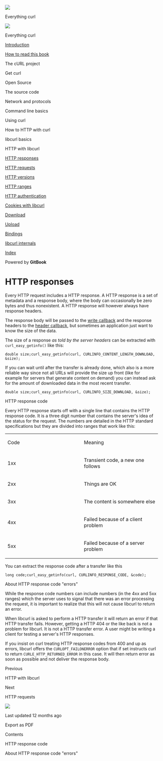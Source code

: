 <a href="../index.html" class="link-a079aa82--primary-53a25e66--logoLink-10d08504"></a>

<img src="https://gblobscdn.gitbook.com/orgs%2F-LxuH0qSm4xO9nWfEBlB%2Favatar.png?alt=media" class="image-67b14f24--avatar-1c1d03ec" />

<span class="text-4505230f--UIH400-4e41e82a--textContentFamily-49a318e1--spaceNameText-677c2969">Everything curl</span>

<a href="../index.html" class="link-a079aa82--primary-53a25e66--logoLink-10d08504"></a>

<img src="https://gblobscdn.gitbook.com/orgs%2F-LxuH0qSm4xO9nWfEBlB%2Favatar.png?alt=media" class="image-67b14f24--avatar-1c1d03ec" />

<span class="text-4505230f--UIH400-4e41e82a--textContentFamily-49a318e1--spaceNameText-677c2969">Everything curl</span>

<a href="../index.html" class="navButton-94f2579c--navButtonClickable-161b88ca"><span class="text-4505230f--UIH300-2063425d--textContentFamily-49a318e1--navButtonLabel-14a4968f">Introduction</span></a>

<a href="../how-to-read.html" class="navButton-94f2579c--navButtonClickable-161b88ca"><span class="text-4505230f--UIH300-2063425d--textContentFamily-49a318e1--navButtonLabel-14a4968f">How to read this book</span></a>

<span class="text-4505230f--UIH300-2063425d--textContentFamily-49a318e1--navButtonLabel-14a4968f">The cURL project</span>

<span class="text-4505230f--UIH300-2063425d--textContentFamily-49a318e1--navButtonLabel-14a4968f">Get curl</span>

<span class="text-4505230f--UIH300-2063425d--textContentFamily-49a318e1--navButtonLabel-14a4968f">Open Source</span>

<span class="text-4505230f--UIH300-2063425d--textContentFamily-49a318e1--navButtonLabel-14a4968f">The source code</span>

<span class="text-4505230f--UIH300-2063425d--textContentFamily-49a318e1--navButtonLabel-14a4968f">Network and protocols</span>

<span class="text-4505230f--UIH300-2063425d--textContentFamily-49a318e1--navButtonLabel-14a4968f">Command line basics</span>

<span class="text-4505230f--UIH300-2063425d--textContentFamily-49a318e1--navButtonLabel-14a4968f">Using curl</span>

<span class="text-4505230f--UIH300-2063425d--textContentFamily-49a318e1--navButtonLabel-14a4968f">How to HTTP with curl</span>

<span class="text-4505230f--UIH300-2063425d--textContentFamily-49a318e1--navButtonLabel-14a4968f">libcurl basics</span>

<span class="text-4505230f--UIH300-2063425d--textContentFamily-49a318e1--navButtonLabel-14a4968f">HTTP with libcurl</span>

<a href="responses.html" class="navButton-94f2579c--pageItemWithChildrenNested-2c5d8183--navButtonClickable-161b88ca--navButtonOpened-6a88552e"><span class="text-4505230f--UIH300-2063425d--textContentFamily-49a318e1--navButtonLabel-14a4968f">HTTP responses</span></a>

<a href="requests.html" class="navButton-94f2579c--pageItemWithChildrenNested-2c5d8183--navButtonClickable-161b88ca"><span class="text-4505230f--UIH300-2063425d--textContentFamily-49a318e1--navButtonLabel-14a4968f">HTTP requests</span></a>

<a href="versions.html" class="navButton-94f2579c--pageItemWithChildrenNested-2c5d8183--navButtonClickable-161b88ca"><span class="text-4505230f--UIH300-2063425d--textContentFamily-49a318e1--navButtonLabel-14a4968f">HTTP versions</span></a>

<a href="ranges.html" class="navButton-94f2579c--pageItemWithChildrenNested-2c5d8183--navButtonClickable-161b88ca"><span class="text-4505230f--UIH300-2063425d--textContentFamily-49a318e1--navButtonLabel-14a4968f">HTTP ranges</span></a>

<a href="auth.html" class="navButton-94f2579c--pageItemWithChildrenNested-2c5d8183--navButtonClickable-161b88ca"><span class="text-4505230f--UIH300-2063425d--textContentFamily-49a318e1--navButtonLabel-14a4968f">HTTP authentication</span></a>

<a href="cookies.html" class="navButton-94f2579c--pageItemWithChildrenNested-2c5d8183--navButtonClickable-161b88ca"><span class="text-4505230f--UIH300-2063425d--textContentFamily-49a318e1--navButtonLabel-14a4968f">Cookies with libcurl</span></a>

<a href="download.html" class="navButton-94f2579c--pageItemWithChildrenNested-2c5d8183--navButtonClickable-161b88ca"><span class="text-4505230f--UIH300-2063425d--textContentFamily-49a318e1--navButtonLabel-14a4968f">Download</span></a>

<a href="upload.html" class="navButton-94f2579c--pageItemWithChildrenNested-2c5d8183--navButtonClickable-161b88ca"><span class="text-4505230f--UIH300-2063425d--textContentFamily-49a318e1--navButtonLabel-14a4968f">Upload</span></a>

<a href="../bindings.html" class="navButton-94f2579c--navButtonClickable-161b88ca"><span class="text-4505230f--UIH300-2063425d--textContentFamily-49a318e1--navButtonLabel-14a4968f">Bindings</span></a>

<a href="../internals.html" class="navButton-94f2579c--navButtonClickable-161b88ca"><span class="text-4505230f--UIH300-2063425d--textContentFamily-49a318e1--navButtonLabel-14a4968f">libcurl internals</span></a>

<a href="../bookindex.html" class="navButton-94f2579c--navButtonClickable-161b88ca"><span class="text-4505230f--UIH300-2063425d--textContentFamily-49a318e1--navButtonLabel-14a4968f">Index</span></a>

<a href="https://www.gitbook.com/?utm_source=content&amp;utm_medium=trademark&amp;utm_campaign=curl-1" class="reset-3c756112--trademark-a8da4b94"></a>

<span class="text-4505230f--TextH200-a3425406--textUIFamily-5ebd8e40">Powered by **GitBook**</span>

<span class="text-4505230f--DisplayH900-bfb998fa--textContentFamily-49a318e1">HTTP responses</span>
===================================================================================================

<span class="text-4505230f--UIH300-2063425d--textUIFamily-5ebd8e40--text-8ee2c8b2"></span>

<span class="text-4505230f--UIH300-2063425d--textUIFamily-5ebd8e40--text-8ee2c8b2"></span>

<span class="text-4505230f--TextH400-3033861f--textContentFamily-49a318e1"><span data-key="a6a3f7c148af426ebd8617e73c472f76"><span data-offset-key="a6a3f7c148af426ebd8617e73c472f76:0">Every HTTP request includes a HTTP response. A HTTP response is a set of metadata and a response body, where the body can occasionally be zero bytes and thus nonexistent. A HTTP response will however always have response headers.</span></span></span>

<span class="text-4505230f--TextH400-3033861f--textContentFamily-49a318e1"><span data-key="56f9fecbcf9a49c7902f274c277290d9"><span data-offset-key="56f9fecbcf9a49c7902f274c277290d9:0">The response body will be passed to the </span></span><a href="../libcurl/callbacks/write.html" class="link-a079aa82--primary-53a25e66--link-faf6c434"><span data-key="2689f3d8f1274835abf7627e691fba10"><span data-offset-key="2689f3d8f1274835abf7627e691fba10:0">write callback</span></span></a><span data-key="2f6bf47de30343c7a866e4d265b7a749"><span data-offset-key="2f6bf47de30343c7a866e4d265b7a749:0"> and the response headers to the </span></span><a href="../libcurl/callbacks/header.html" class="link-a079aa82--primary-53a25e66--link-faf6c434"><span data-key="5025ff886612473dafa337b74a878918"><span data-offset-key="5025ff886612473dafa337b74a878918:0">header callback</span></span></a><span data-key="8ecadaabbfd04c108177731d0dd4e6bc"><span data-offset-key="8ecadaabbfd04c108177731d0dd4e6bc:0">, but sometimes an application just want to know the size of the data.</span></span></span>

<span class="text-4505230f--TextH400-3033861f--textContentFamily-49a318e1"><span data-key="7bb7fe21fdfd4277bc98e0c620feedf5"><span data-offset-key="7bb7fe21fdfd4277bc98e0c620feedf5:0">The size of a response </span><span data-offset-key="7bb7fe21fdfd4277bc98e0c620feedf5:1">*as told by the server headers*</span><span data-offset-key="7bb7fe21fdfd4277bc98e0c620feedf5:2"> can be extracted with </span><span data-offset-key="7bb7fe21fdfd4277bc98e0c620feedf5:3">`curl_easy_getinfo()`</span><span data-offset-key="7bb7fe21fdfd4277bc98e0c620feedf5:4"> like this:</span></span></span>

    double size;curl_easy_getinfo(curl, CURLINFO_CONTENT_LENGTH_DOWNLOAD, &size);

<span class="text-4505230f--TextH400-3033861f--textContentFamily-49a318e1"><span data-key="93beb1c59e5c45f79f030bd54db7232b"><span data-offset-key="93beb1c59e5c45f79f030bd54db7232b:0">If you can wait until after the transfer is already done, which also is a more reliable way since not all URLs will provide the size up front (like for example for servers that generate content on demand) you can instead ask for the amount of downloaded data in the most recent transfer.</span></span></span>

    double size;curl_easy_getinfo(curl, CURLINFO_SIZE_DOWNLOAD, &size);

<span class="text-4505230f--HeadingH700-04e1a2a3--textContentFamily-49a318e1"><span data-key="d28140fbd98e4e5881a6e500382a1865"><span data-offset-key="d28140fbd98e4e5881a6e500382a1865:0">HTTP response code</span></span></span>

<span class="text-4505230f--TextH400-3033861f--textContentFamily-49a318e1"><span data-key="4805e1f92e214979bfd37a82959b324f"><span data-offset-key="4805e1f92e214979bfd37a82959b324f:0">Every HTTP response starts off with a single line that contains the HTTP response code. It is a three digit number that contains the server's idea of the status for the request. The numbers are detailed in the HTTP standard specifications but they are divided into ranges that work like this:</span></span></span>

<table><colgroup><col style="width: 50%" /><col style="width: 50%" /></colgroup><tbody><tr class="odd"><td style="text-align: left;"><p><span class="text-4505230f--UIH400-4e41e82a--textContentFamily-49a318e1"><span data-key="0a9cb95ae64046808969aa90e291d38e"><span data-offset-key="0a9cb95ae64046808969aa90e291d38e:0">Code</span></span></span></p></td><td style="text-align: left;"><p><span class="text-4505230f--UIH400-4e41e82a--textContentFamily-49a318e1"><span data-key="305d4e1c4e0a4381bafc2a0e24567209"><span data-offset-key="305d4e1c4e0a4381bafc2a0e24567209:0">Meaning</span></span></span></p></td></tr><tr class="even"><td style="text-align: left;"><p><span class="text-4505230f--TextH400-3033861f--textContentFamily-49a318e1"><span data-key="b8995889f5414055b7aec94dfe4636ce"><span data-offset-key="b8995889f5414055b7aec94dfe4636ce:0">1xx</span></span></span></p></td><td style="text-align: left;"><p><span class="text-4505230f--TextH400-3033861f--textContentFamily-49a318e1"><span data-key="7a2551a3bed647ffa61ea90998d8301d"><span data-offset-key="7a2551a3bed647ffa61ea90998d8301d:0">Transient code, a new one follows</span></span></span></p></td></tr><tr class="odd"><td style="text-align: left;"><p><span class="text-4505230f--TextH400-3033861f--textContentFamily-49a318e1"><span data-key="6ac514f0c45b4f96b14bf84857c23b38"><span data-offset-key="6ac514f0c45b4f96b14bf84857c23b38:0">2xx</span></span></span></p></td><td style="text-align: left;"><p><span class="text-4505230f--TextH400-3033861f--textContentFamily-49a318e1"><span data-key="e9a547ef53da41b397e0e18f9a6fdab4"><span data-offset-key="e9a547ef53da41b397e0e18f9a6fdab4:0">Things are OK</span></span></span></p></td></tr><tr class="even"><td style="text-align: left;"><p><span class="text-4505230f--TextH400-3033861f--textContentFamily-49a318e1"><span data-key="8b584b9c0185407c85337b64d76e4135"><span data-offset-key="8b584b9c0185407c85337b64d76e4135:0">3xx</span></span></span></p></td><td style="text-align: left;"><p><span class="text-4505230f--TextH400-3033861f--textContentFamily-49a318e1"><span data-key="fa2df1a907294e25bf994d0b8d53e5e5"><span data-offset-key="fa2df1a907294e25bf994d0b8d53e5e5:0">The content is somewhere else</span></span></span></p></td></tr><tr class="odd"><td style="text-align: left;"><p><span class="text-4505230f--TextH400-3033861f--textContentFamily-49a318e1"><span data-key="3405535392b9454a98133c29024c1227"><span data-offset-key="3405535392b9454a98133c29024c1227:0">4xx</span></span></span></p></td><td style="text-align: left;"><p><span class="text-4505230f--TextH400-3033861f--textContentFamily-49a318e1"><span data-key="2d6fd56389414fe983de8ba6629aa8cf"><span data-offset-key="2d6fd56389414fe983de8ba6629aa8cf:0">Failed because of a client problem</span></span></span></p></td></tr><tr class="even"><td style="text-align: left;"><p><span class="text-4505230f--TextH400-3033861f--textContentFamily-49a318e1"><span data-key="f257c1cce2174d9185dfc2864a10a658"><span data-offset-key="f257c1cce2174d9185dfc2864a10a658:0">5xx</span></span></span></p></td><td style="text-align: left;"><p><span class="text-4505230f--TextH400-3033861f--textContentFamily-49a318e1"><span data-key="906519d366e842718ff6b139cebfaf3b"><span data-offset-key="906519d366e842718ff6b139cebfaf3b:0">Failed because of a server problem</span></span></span></p></td></tr></tbody></table>

<span class="text-4505230f--TextH400-3033861f--textContentFamily-49a318e1"><span data-key="f2359815671f49fcab73068987ce01ac"><span data-offset-key="f2359815671f49fcab73068987ce01ac:0">You can extract the response code after a transfer like this</span></span></span>

    long code;curl_easy_getinfo(curl, CURLINFO_RESPONSE_CODE, &code);

<span class="text-4505230f--HeadingH700-04e1a2a3--textContentFamily-49a318e1"><span data-key="6703898ada3340f3a7df2efd39d447dd"><span data-offset-key="6703898ada3340f3a7df2efd39d447dd:0">About HTTP response code "errors"</span></span></span>

<span class="text-4505230f--TextH400-3033861f--textContentFamily-49a318e1"><span data-key="48a7120d58694f8da8d1188889532936"><span data-offset-key="48a7120d58694f8da8d1188889532936:0">While the response code numbers can include numbers (in the 4xx and 5xx ranges) which the server uses to signal that there was an error processing the request, it is important to realize that this will not cause libcurl to return an error.</span></span></span>

<span class="text-4505230f--TextH400-3033861f--textContentFamily-49a318e1"><span data-key="32f02cea10424fd98dfb0c6d8b4320c7"><span data-offset-key="32f02cea10424fd98dfb0c6d8b4320c7:0">When libcurl is asked to perform a HTTP transfer it will return an error if that HTTP transfer fails. However, getting a HTTP 404 or the like back is not a problem for libcurl. It is not a HTTP transfer error. A user might be writing a client for testing a server's HTTP responses.</span></span></span>

<span class="text-4505230f--TextH400-3033861f--textContentFamily-49a318e1"><span data-key="b3834928f8014040b16640320f927b31"><span data-offset-key="b3834928f8014040b16640320f927b31:0">If you insist on curl treating HTTP response codes from 400 and up as errors, libcurl offers the </span><span data-offset-key="b3834928f8014040b16640320f927b31:1">`CURLOPT_FAILONERROR`</span><span data-offset-key="b3834928f8014040b16640320f927b31:2"> option that if set instructs curl to return </span><span data-offset-key="b3834928f8014040b16640320f927b31:3">`CURLE_HTTP_RETURNED_ERROR`</span><span data-offset-key="b3834928f8014040b16640320f927b31:4"> in this case. It will then return error as soon as possible and not deliver the response body.</span></span></span>

<a href="../libcurl-http.html" class="reset-3c756112--card-6570f064--whiteCard-fff091a4--cardPrevious-56a5e674"></a>

<span class="text-4505230f--TextH200-a3425406--textContentFamily-49a318e1">Previous</span>

<span class="text-4505230f--UIH400-4e41e82a--textContentFamily-49a318e1">HTTP with libcurl</span>

<a href="requests.html" class="reset-3c756112--card-6570f064--whiteCard-fff091a4--cardNext-19241c42"></a>

<span class="text-4505230f--TextH200-a3425406--textContentFamily-49a318e1">Next</span>

<span class="text-4505230f--UIH400-4e41e82a--textContentFamily-49a318e1">HTTP requests</span>

<img src="https://avatars.githubusercontent.com/u/66654881?v=4" class="image-67b14f24--avatar-1c1d03ec" />

<span class="text-4505230f--TextH200-a3425406--textContentFamily-49a318e1">Last updated 12 months ago</span>

<span class="text-4505230f--UIH300-2063425d--textUIFamily-5ebd8e40">Export as PDF</span>

<span class="text-4505230f--InfoH100-1e92e1d1--textContentFamily-49a318e1">Contents</span>

<a href="responses.html#http-response-code" class="reset-3c756112--menuItem-aa02f6ec--menuItemLight-757d5235--menuItemInline-173bdf97--pageTocItem-f4427024"></a>

<span class="text-4505230f--UIH300-2063425d--textContentFamily-49a318e1"><span class="text-4505230f--UIH200-50ead35f--textContentFamily-49a318e1">HTTP response code</span></span>

<a href="responses.html#about-http-response-code-errors" class="reset-3c756112--menuItem-aa02f6ec--menuItemLight-757d5235--menuItemInline-173bdf97--pageTocItem-f4427024"></a>

<span class="text-4505230f--UIH300-2063425d--textContentFamily-49a318e1"><span class="text-4505230f--UIH200-50ead35f--textContentFamily-49a318e1">About HTTP response code "errors"</span></span>
